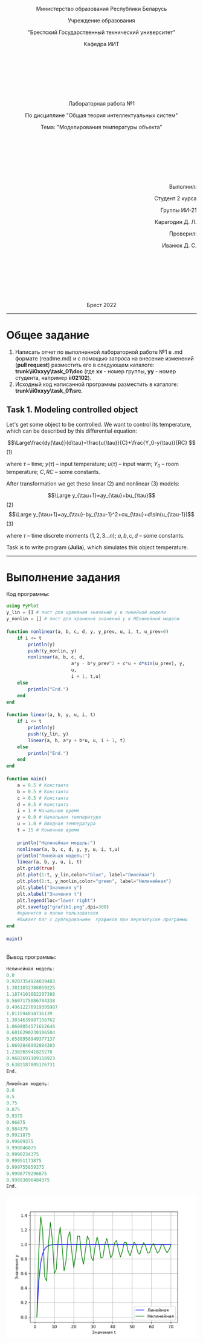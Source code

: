 <p align="center">Министерство образования Республики Беларусь</p>
<p style="text-align: center;">Учреждение образования</p>
<p style="text-align: center;">"Брестский Государственный технический университет"</p>
<p style="text-align: center;">Кафедра ИИТ</p>
<div style="margin-bottom: 10em;"></div>
<p style="text-align: center;">Лабораторная работа №1</p>
<p style="text-align: center;">По дисциплине "Общая теория интеллектуальных систем"</p>
<p style="text-align: center;">Тема: "Моделирования температуры объекта"</p>
<div style="margin-bottom: 10em;"></div>
<p style="text-align: right;">Выполнил:</p>
<p style="text-align: right;">Студент 2 курса</p>
<p style="text-align: right;">Группы ИИ-21</p>
<p style="text-align: right;">Карагодин Д. Л.</p>
<p style="text-align: right;">Проверил:</p>
<p style="text-align: right;">Иванюк Д. С.</p>
<div style="margin-bottom: 10em;"></div>
<p style="text-align: center;">Брест 2022</p>

---

# Общее задание #
1. Написать отчет по выполненной лабораторной работе №1 в .md формате (readme.md) и с помощью запроса на внесение изменений (**pull request**) разместить его в следующем каталоге: **trunk\ii0xxyy\task_01\doc** (где **xx** - номер группы, **yy** - номер студента, например **ii02102**).
2. Исходный код написанной программы разместить в каталоге: **trunk\ii0xxyy\task_01\src**.

## Task 1. Modeling controlled object ##
Let's get some object to be controlled. We want to control its temperature, which can be described by this differential equation:

$$\Large\frac{dy(\tau)}{d\tau}=\frac{u(\tau)}{C}+\frac{Y_0-y(\tau)}{RC} $$ (1)

where $\tau$ – time; $y(\tau)$ – input temperature; $u(\tau)$ – input warm; $Y_0$ – room temperature; $C,RC$ – some constants.

After transformation we get these linear (2) and nonlinear (3) models:

$$\Large y_{\tau+1}=ay_{\tau}+bu_{\tau}$$ (2)
$$\Large y_{\tau+1}=ay_{\tau}-by_{\tau-1}^2+cu_{\tau}+d\sin(u_{\tau-1})$$ (3)

where $\tau$ – time discrete moments ($1,2,3{\dots}n$); $a,b,c,d$ – some constants.

Task is to write program (**Julia**), which simulates this object temperature.

---

# Выполнение задания #

Код программы:
```julia
using PyPlot
y_lin = [] # лист для хранения значений y в линейной модели
y_nonlin = [] # лист для хранения значений y в НЕлинейной модели

function nonlinear(a, b, c, d, y, y_prev, u, i, t, u_prev=0)
    if i <= t
        println(y)
        push!(y_nonlin, y)
        nonlinear(a, b, c, d,
                        a*y - b*y_prev^2 + c*u + d*sin(u_prev), y,
                        u, 
                        i + 1, t,u)
    else
        println("End.")
    end
end

function linear(a, b, y, u, i, t)
    if i <= t
        println(y)
        push!(y_lin, y)
        linear(a, b, a*y + b*u, u, i + 1, t) 
    else
        println("End.")
    end
end

function main()
    a = 0.5 # Константа
    b = 0.5 # Константа
    c = 0.5 # Константа
    d = 0.5 # Константа
    i = 1 # Начальное время
    y = 0.0 # Начальная температура
    u = 1.0 # Вводная температура
    t = 15 # Конечное время

    println("Нелинейная модель:")
    nonlinear(a, b, c, d, y, y, u, i, t,u)
    println("Линейная модель:")
    linear(a, b, y, u, i, t)
    plt.grid(true)
    plt.plot(1:t, y_lin,color="blue", label="Линейная")
    plt.plot(1:t, y_nonlin,color="green", label="Нелинейная")
    plt.ylabel("Значения y")
    plt.xlabel("Значения t")
    plt.legend(loc="lower right")
    plt.savefig("grafik1.png",dpi=300)
    #хранится в папке пользователя
    #бывает баг с дублированием  графиков при перезапуске программы 
end

main()
      
```
Вывод программы:
```julia
Нелинейная модель:
0.0
0.9207354924039483
1.3811032386059225
1.1874101882207388
0.5607175086704338
0.49612276919395987
1.011594814736139
1.3034639987156762
1.0608054571612646
0.6016290230106504
0.6588958949377137
1.0692046992084303
1.238265941825278
0.9682691189118923
0.6382187805176731
End.

Линейная модель:
0.0
0.5
0.75
0.875
0.9375
0.96875
0.984375
0.9921875
0.99609375
0.998046875
0.9990234375
0.99951171875
0.999755859375
0.9998779296875
0.99993896484375
End.
```
![График моделей с t = 70:](grafik1.png)
